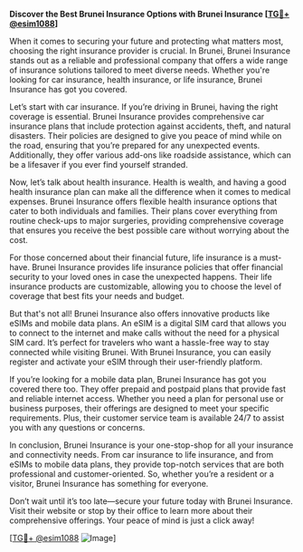 **Discover the Best Brunei Insurance Options with Brunei Insurance [[TG💪+ @esim1088](https://t.me/s/esim1088)]**

When it comes to securing your future and protecting what matters most, choosing the right insurance provider is crucial. In Brunei, Brunei Insurance stands out as a reliable and professional company that offers a wide range of insurance solutions tailored to meet diverse needs. Whether you're looking for car insurance, health insurance, or life insurance, Brunei Insurance has got you covered.

Let’s start with car insurance. If you’re driving in Brunei, having the right coverage is essential. Brunei Insurance provides comprehensive car insurance plans that include protection against accidents, theft, and natural disasters. Their policies are designed to give you peace of mind while on the road, ensuring that you’re prepared for any unexpected events. Additionally, they offer various add-ons like roadside assistance, which can be a lifesaver if you ever find yourself stranded.

Now, let’s talk about health insurance. Health is wealth, and having a good health insurance plan can make all the difference when it comes to medical expenses. Brunei Insurance offers flexible health insurance options that cater to both individuals and families. Their plans cover everything from routine check-ups to major surgeries, providing comprehensive coverage that ensures you receive the best possible care without worrying about the cost.

For those concerned about their financial future, life insurance is a must-have. Brunei Insurance provides life insurance policies that offer financial security to your loved ones in case the unexpected happens. Their life insurance products are customizable, allowing you to choose the level of coverage that best fits your needs and budget.

But that's not all! Brunei Insurance also offers innovative products like eSIMs and mobile data plans. An eSIM is a digital SIM card that allows you to connect to the internet and make calls without the need for a physical SIM card. It’s perfect for travelers who want a hassle-free way to stay connected while visiting Brunei. With Brunei Insurance, you can easily register and activate your eSIM through their user-friendly platform.

If you’re looking for a mobile data plan, Brunei Insurance has got you covered there too. They offer prepaid and postpaid plans that provide fast and reliable internet access. Whether you need a plan for personal use or business purposes, their offerings are designed to meet your specific requirements. Plus, their customer service team is available 24/7 to assist you with any questions or concerns.

In conclusion, Brunei Insurance is your one-stop-shop for all your insurance and connectivity needs. From car insurance to life insurance, and from eSIMs to mobile data plans, they provide top-notch services that are both professional and customer-oriented. So, whether you’re a resident or a visitor, Brunei Insurance has something for everyone. 

Don’t wait until it’s too late—secure your future today with Brunei Insurance. Visit their website or stop by their office to learn more about their comprehensive offerings. Your peace of mind is just a click away!

[[TG💪+ @esim1088](https://t.me/s/esim1088) ![Image](https://i.postimg.cc/Y0z9fWf4/image.png)]